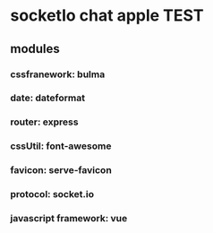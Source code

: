 # socketIo chat apple TEST

## modules
### cssfranework: bulma
### date: dateformat
### router: express
### cssUtil: font-awesome
### favicon: serve-favicon
### protocol: socket.io
### javascript framework: vue
